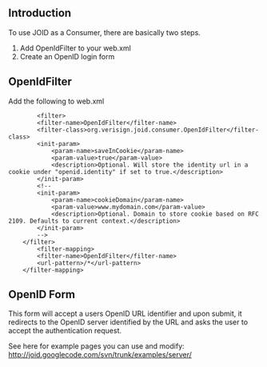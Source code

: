 ## Introduction ##

To use JOID as a Consumer, there are basically two steps.

  1. Add OpenIdFilter to your web.xml
  1. Create an OpenID login form

## OpenIdFilter ##

Add the following to web.xml
```
        <filter>
		<filter-name>OpenIdFilter</filter-name>
		<filter-class>org.verisign.joid.consumer.OpenIdFilter</filter-class>
		<init-param>
			<param-name>saveInCookie</param-name>
			<param-value>true</param-value>
			<description>Optional. Will store the identity url in a cookie under "openid.identity" if set to true.</description>
		</init-param>
		<!--
		<init-param>
			<param-name>cookieDomain</param-name>
			<param-value>www.mydomain.com</param-value>
			<description>Optional. Domain to store cookie based on RFC 2109. Defaults to current context.</description>
		</init-param>
		-->
	</filter>
        <filter-mapping>
		<filter-name>OpenIdFilter</filter-name>
		<url-pattern>/*</url-pattern>
	</filter-mapping>
```

## OpenID Form ##

This form will accept a users OpenID URL identifier and upon submit, it redirects to the OpenID server identified by the URL and asks the user to accept the authentication request.

See here for example pages you can use and modify:
http://joid.googlecode.com/svn/trunk/examples/server/